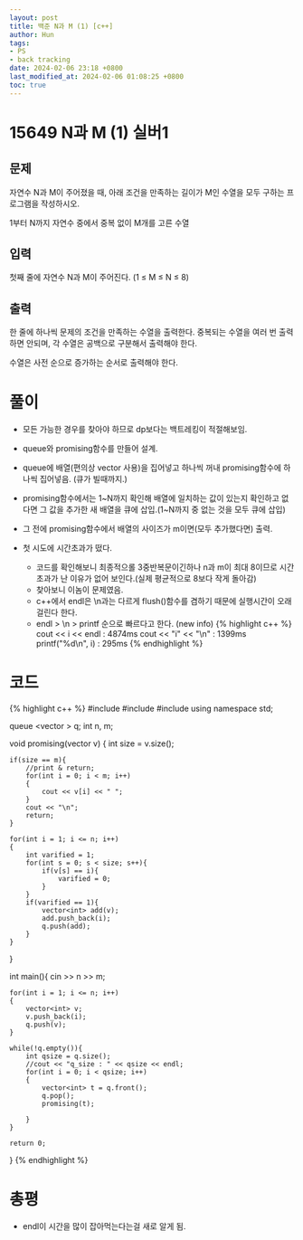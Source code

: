 ```yaml
---
layout: post
title: 백준 N과 M (1) [c++]
author: Hun
tags:
- PS
- back tracking
date: 2024-02-06 23:18 +0800
last_modified_at: 2024-02-06 01:08:25 +0800
toc: true
---
```


# 15649 N과 M (1) 실버1

## 문제
자연수 N과 M이 주어졌을 때, 아래 조건을 만족하는 길이가 M인 수열을 모두 구하는 프로그램을 작성하시오.

1부터 N까지 자연수 중에서 중복 없이 M개를 고른 수열
## 입력
첫째 줄에 자연수 N과 M이 주어진다. (1 ≤ M ≤ N ≤ 8)

## 출력
한 줄에 하나씩 문제의 조건을 만족하는 수열을 출력한다. 중복되는 수열을 여러 번 출력하면 안되며, 각 수열은 공백으로 구분해서 출력해야 한다.

수열은 사전 순으로 증가하는 순서로 출력해야 한다.

# 풀이
- 모든 가능한 경우를 찾아야 하므로 dp보다는 백트레킹이 적절해보임.
- queue와 promising함수를 만들어 설계.
- queue에 배열(편의상 vector 사용)을 집어넣고 하나씩 꺼내 promising함수에 하나씩 집어넣음. (큐가 빌때까지.)
- promising함수에서는 1~N까지 확인해 배열에 일치하는 값이 있는지 확인하고 없다면 그 값을 추가한 새 배열을 큐에 삽입.(1~N까지 중 없는 것을 모두 큐에 삽입)
- 그 전에 promising함수에서 배열의 사이즈가 m이면(모두 추가했다면) 출력.

- 첫 시도에 시간초과가 떴다.
  - 코드를 확인해보니 최종적으롤 3중반복문이긴하나 n과 m이 최대 8이므로 시간초과가 난 이유가 없어 보인다.(실제 평균적으로 8보다 작게 돌아감)
  - 찾아보니 <endl> 이놈이 문제였음.
  - c++에서 endl은 \n과는 다르게 flush()함수를 겸하기 때문에 실행시간이 오래걸린다 한다.
  - endl > \n > printf 순으로 빠르다고 한다. (new info)
{% highlight c++ %}
cout << i << endl : 4874ms
cout << "i" << "\n" : 1399ms
printf("%d\n", i) : 295ms
{% endhighlight %}

# 코드
{% highlight c++ %}
#include <iostream>
#include <queue>
#include <vector>
using namespace std;

queue <vector<int> > q;
int n, m;

void promising(vector<int> v)
{
    int size = v.size();

    if(size == m){
        //print & return;
        for(int i = 0; i < m; i++)
        {
            cout << v[i] << " ";
        }
        cout << "\n";
        return;
    }

    for(int i = 1; i <= n; i++)
    {
        int varified = 1;
        for(int s = 0; s < size; s++){
            if(v[s] == i){
                varified = 0;
            }
        }
        if(varified == 1){
            vector<int> add(v);
            add.push_back(i);
            q.push(add);
        }
    }
}

int main(){
    cin >> n >> m;

    for(int i = 1; i <= n; i++)
    {
        vector<int> v;
        v.push_back(i);
        q.push(v);
    }

    while(!q.empty()){
        int qsize = q.size();
        //cout << "q_size : " << qsize << endl;
        for(int i = 0; i < qsize; i++)
        {
            vector<int> t = q.front();
            q.pop();
            promising(t);

        }
    }
    
    return 0;
}
{% endhighlight %}

# 총평
- endl이 시간을 많이 잡아먹는다는걸 새로 알게 됨.